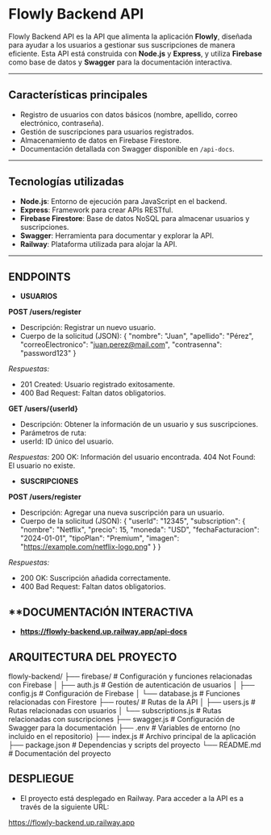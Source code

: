# Flowly Backend API

Flowly Backend API es la API que alimenta la aplicación **Flowly**, diseñada para ayudar a los usuarios a gestionar sus suscripciones de manera eficiente. Esta API está construida con **Node.js** y **Express**, y utiliza **Firebase** como base de datos y **Swagger** para la documentación interactiva.

---

## **Características principales**

- Registro de usuarios con datos básicos (nombre, apellido, correo electrónico, contraseña).
- Gestión de suscripciones para usuarios registrados.
- Almacenamiento de datos en Firebase Firestore.
- Documentación detallada con Swagger disponible en `/api-docs`.

---

## **Tecnologías utilizadas**

- **Node.js**: Entorno de ejecución para JavaScript en el backend.
- **Express**: Framework para crear APIs RESTful.
- **Firebase Firestore**: Base de datos NoSQL para almacenar usuarios y suscripciones.
- **Swagger**: Herramienta para documentar y explorar la API.
- **Railway**: Plataforma utilizada para alojar la API.

---

## **ENDPOINTS**

- **USUARIOS**

**POST /users/register**
- Descripción: Registrar un nuevo usuario.
- Cuerpo de la solicitud (JSON):
{
    "nombre": "Juan",
    "apellido": "Pérez",
    "correoElectronico": "juan.perez@mail.com",
    "contrasenna": "password123"
}

*Respuestas:*
- 201 Created: Usuario registrado exitosamente.
- 400 Bad Request: Faltan datos obligatorios.

**GET /users/{userId}**
- Descripción: Obtener la información de un usuario y sus suscripciones.
- Parámetros de ruta:
- userId: ID único del usuario.

*Respuestas:*
200 OK: Información del usuario encontrada.
404 Not Found: El usuario no existe.

- **SUSCRIPCIONES**

**POST /users/register**
- Descripción: Agregar una nueva suscripción para un usuario.
- Cuerpo de la solicitud (JSON):
{
    "userId": "12345",
    "subscription": {
        "nombre": "Netflix",
        "precio": 15,
        "moneda": "USD",
        "fechaFacturacion": "2024-01-01",
        "tipoPlan": "Premium",
        "imagen": "https://example.com/netflix-logo.png"
    }
}

*Respuestas:*
- 200 OK: Suscripción añadida correctamente.
- 400 Bad Request: Faltan datos obligatorios.

## **DOCUMENTACIÓN INTERACTIVA
- **https://flowly-backend.up.railway.app/api-docs**

## **ARQUITECTURA DEL PROYECTO** 

flowly-backend/
├── firebase/         # Configuración y funciones relacionadas con Firebase
│   ├── auth.js       # Gestión de autenticación de usuarios
│   ├── config.js     # Configuración de Firebase
│   └── database.js   # Funciones relacionadas con Firestore
├── routes/           # Rutas de la API
│   ├── users.js      # Rutas relacionadas con usuarios
│   └── subscriptions.js # Rutas relacionadas con suscripciones
├── swagger.js        # Configuración de Swagger para la documentación
├── .env              # Variables de entorno (no incluido en el repositorio)
├── index.js          # Archivo principal de la aplicación
├── package.json      # Dependencias y scripts del proyecto
└── README.md         # Documentación del proyecto

## **DESPLIEGUE**

- El proyecto está desplegado en Railway. Para acceder a la API es a través de la siguiente URL:

https://flowly-backend.up.railway.app